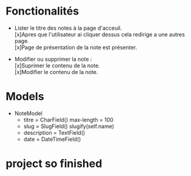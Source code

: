 # Fonctionalités

- Lister le titre des notes à la page d'acceuil.  
    [x]Apres que l'utilisateur ai cliquer dessus cela redirige a une autres page.  
    [x]Page de présentation de  la note est présenter.
   

- Modifier ou supprimer la note :  
    [x]Suprimer le contenu de la note.  
    [x]Modifier le contenu de la note.


# Models

- NoteModel
    - titre = CharField() max-length = 100
    - slug = SlugField() slugify(self.name)
    - description = TextField()
    - date = DateTimeField()

# project so finished
